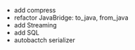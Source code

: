 - add compress
- refactor JavaBridge: to_java, from_java
- add Streaming
- add SQL
- autobactch serializer
